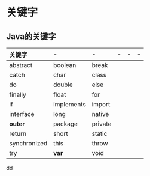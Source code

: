 关键字
================================================================================
## Java的关键字

| 关键字 | - | - | - | - | - |
| :---- | :---- | :---- | :---- | :---- | :---- |
| abstract | boolean | break |  |  |  |
| catch | char | class |  |  |  |
| do | double | else |  |  |  |
| finally | float | for |  |  |  |
| if | implements | import |  |  |  |
| interface | long | native |  |  |  |
| **outer** | package | private |  |  |  |
| return | short | static |  |  |  |
| synchronized | this | throw |  |  |  |
| try | **var** | void |  |  |  |


































dd
